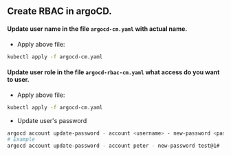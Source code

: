 ## Create RBAC in argoCD. 
#### Update user name in the file `argocd-cm.yaml` with actual name.

- Apply above file:
```bash
kubectl apply -f argocd-cm.yaml
```
#### Update user role in the file `argocd-rbac-cm.yaml` what access do you want to user.
- Apply above file:
```bash
kubectl apply -f argocd-cm.yaml
```
- Update user's password
```bash
argocd account update-password - account <username> - new-password <passowrd>
# Example
argocd account update-password - account peter - new-password test@1#
```
